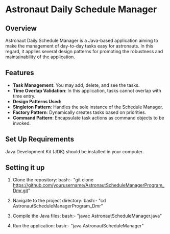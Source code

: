 # Astronaut Daily Schedule Manager

## Overview
Astronaut Daily Schedule Manager is a Java-based application aiming to make the management of day-to-day tasks easy for astronauts. In this regard, it applies several design patterns for promoting the robustness and maintainability of the application.

## Features
- **Task Management**: You may add, delete, and see the tasks.
- **Time Overlap Validation**: In this application, tasks cannot overlap with time entry.
- **Design Patterns Used:**
- **Singleton Pattern**: Handles the sole instance of the Schedule Manager.
- **Factory Pattern**: Dynamically creates tasks based on priorities.
- **Command Pattern**: Encapsulate task actions as command objects to be invoked.

## Set Up Requirements

Java Development Kit (JDK) should be installed in your computer.

## Setting it up 
1. Clone the repository:
bash:- "git clone https://github.com/yourusername/AstronautScheduleManagerProgram_Dmr.git"

2. Navigate to the project directory:
bash:- "cd AstronautScheduleManagerProgram_Dmr"

3. Compile the Java files:
bash:- "javac AstronautScheduleManager.java"

4. Run the application:
bash:- "java AstronautScheduleManager"

